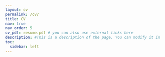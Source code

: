 ```yaml
---
layout: cv
permalink: /cv/
title: CV
nav: true
nav_order: 5
cv_pdf: resume.pdf # you can also use external links here
description: #This is a description of the page. You can modify it in '_pages/cv.md'. You can also change or remove the top pdf download button.
toc:
  sidebar: left
---
```

